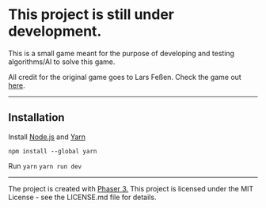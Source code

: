 # This project is still under development.

This is a small game meant for the purpose of developing and testing algorithms/AI to solve this game.

All credit for the original game goes to Lars Feßen. Check the game out [here](https://play.google.com/store/apps/details?id=com.kila.zahlenspiel2.lars).

---

## Installation
Install [Node.js](https://nodejs.org/en/) 
and [Yarn](https://classic.yarnpkg.com/en/docs/install#windows-stable)

`npm install --global yarn`

Run
`yarn`
`yarn run dev`

---

The project is created with [Phaser 3.](https://github.com/photonstorm/phaser)
This project is licensed under the MIT License - see the LICENSE.md file for details.